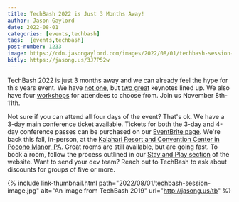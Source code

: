 ```yaml
---
title: TechBash 2022 is Just 3 Months Away!
author: Jason Gaylord
date: 2022-08-01
categories: [events,techbash]
tags:  [events,techbash]
post-number: 1233
image: https://cdn.jasongaylord.com/images/2022/08/01/techbash-session-image.jpg
bitly: https://jasong.us/3J7P52w
---
```


TechBash 2022 is just 3 months away and we can already feel the hype for this years event. We have [not one](https://jasong.us/3AdIeSI), but [two great](https://jasong.us/3ymy93f) keynotes lined up. We also have four [workshops](https://jasong.us/3fGtXBl) for attendees to choose from. Join us November 8th-11th.

Not sure if you can attend all four days of the event? That's ok. We have a 3-day main conference ticket available. Tickets for both the 3-day and 4-day conference passes can be purchased on our [EventBrite page](https://jasong.us/3tFZ5to). We're back this fall, in-person, at the [Kalahari Resort and Convention Center in Pocono Manor, PA](https://jasong.us/hotelreg). Great rooms are still available, but are going fast. To book a room, follow the process outlined in our [Stay and Play section](https://jasong.us/hotelreg) of the website.  Want to send your dev team? Reach out to TechBash to ask about discounts for groups of five or more.

{% include link-thumbnail.html path="2022/08/01/techbash-session-image.jpg" alt="An image from TechBash 2019" url="http://jasong.us/tb" %}